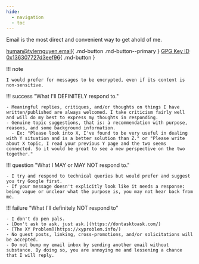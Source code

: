 ```yaml
---
hide:
  - navigation
  - toc
---
```


Email is the most direct and convenient way to get ahold of me.

[human@tylernguyen.email](mailto:human@tylernguyen.email){ .md-button .md-button--primary }
[GPG Key ID 0x136307727d3eef96](https://keys.openpgp.org/vks/v1/by-fingerprint/B4D2B2DB8E304D0366BFE3FF136307727D3EEF96){ .md-button }

!!! note

    I would prefer for messages to be encrypted, even if its content is non-sensitive.

!!! success "What I'll DEFINITELY respond to."

    - Meaningful replies, critiques, and/or thoughts on things I have written/published are always welcomed. I take criticism fairly well and will do my best to express my thoughts in responding.
    - Genuine topic suggestions, that is: a recommendation with purpose, reasons, and some background information. 
      - Ex: "Please look into X, I've found to be very useful in dealing with Y situation and is a better solution than Z." or "Please write about X topic, I read your previous Y page and the two seems connected. So it would be great to see a new perspective on the two together."

!!! question "What I MAY or MAY NOT respond to."

    - I try and respond to technical queries but would prefer and suggest you try Google first.
    - If your message doesn't explicitly look like it needs a response: being vague or unclear what the purpose is, you may not hear back from me.

!!! failure "What I'll definitely NOT respond to"

    - I don't do pen pals.
    - [Don't ask to ask, just ask.](https://dontasktoask.com/)
    - [The XY Problem](https://xyproblem.info/)
    - No guest posts, linking, cross-promotions, and/or solicitations will be accepted.
    - Do not bump my email inbox by sending another email without substance. By doing so, you are annoying me and lessening a chance that I will reply.
